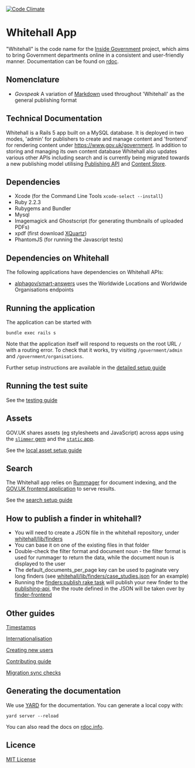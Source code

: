 [![Code Climate](https://codeclimate.com/github/alphagov/whitehall.png)](https://codeclimate.com/github/alphagov/whitehall)

# Whitehall App

"Whitehall" is the code name for the
[Inside Government](https://www.gov.uk/government/) project, which
aims to bring Government departments online in a consistent and
user-friendly manner. Documentation can be found on [rdoc](http://rdoc.info/github/alphagov/whitehall/frames).

## Nomenclature

* *Govspeak* A variation of [Markdown](https://daringfireball.net/projects/markdown)
used throughout 'Whitehall' as the general publishing format

## Technical Documentation

Whitehall is a Rails 5 app built on a MySQL database. It is deployed
in two modes, 'admin' for publishers to create and manage content and
'frontend' for rendering content under https://www.gov.uk/government. In addition to
storing and managing its own content database Whitehall also updates
various other APIs including search and is currently being migrated
towards a new publishing model utilising [Publishing
API](https://github.com/alphagov/publishing-api) and
[Content Store](https://github.com/alphagov/content-store).

## Dependencies

* Xcode (for the Command Line Tools `xcode-select --install`)
* Ruby 2.2.3
* Rubygems and Bundler
* Mysql
* Imagemagick and Ghostscript (for generating thumbnails of uploaded
  PDFs)
* xpdf (first download [XQuartz](http://www.xquartz.org/))
* PhantomJS (for running the Javascript tests)

## Dependencies on Whitehall

The following applications have dependencies on Whitehall APIs:

* [alphagov/smart-answers](https://github.com/alphagov/smart-answers) uses the Worldwide
  Locations and Worldwide Organisations endpoints

## Running the application

The application can be started with

```
bundle exec rails s
```

Note that the application itself will respond to requests on the root URL `/` with a
routing error. To check that it works, try visiting `/government/admin` and `/government/organisations`.

Further setup instructions are available in the [detailed setup guide](docs/detailed_setup_guide.md)

## Running the test suite

See the [testing guide](docs/testing_guide.md)

## Assets

GOV.UK shares assets (eg stylesheets and JavaScript) across apps using the
[`slimmer` gem](https://github.com/alphagov/slimmer) and the [`static`
app](https://github.com/alphagov/static).

See the [local asset setup guide](docs/local_asset_setup_guide.md)

## Search

The Whitehall app relies on
[Rummager](https://github.com/alphagov/rummager) for document
indexing, and the
[GOV.UK frontend application](https://github.com/alphagov/frontend) to
serve results.

See the [search setup guide](docs/search_setup_guide.md)

## How to publish a finder in whitehall?

- You will need to create a JSON file in the whitehall repository, under [whitehall/lib/finders][finders-folder]
- You can base it on one of the existing files in that folder
- Double-check the filter format and document noun - the filter format is used for rummager to return the data, while the document noun is displayed to the user
- The default_documents_per_page key can be used to paginate very long finders (see [whitehall/lib/finders/case_studies.json][case-studies] for an example)
- Running the [finders:publish rake task][rake-task] will publish your new finder to the [publishing-api](https://github.com/alphagov/publishing-api), the the route defined in the JSON will be taken over by [finder-frontend](https://github.com/alphagov/finder-frontend)

[finders-folder]: https://github.com/alphagov/whitehall/tree/master/lib/finders
[case-studies]: https://github.com/alphagov/whitehall/blob/master/lib/finders/case_studies.json
[rake-task]: https://github.com/alphagov/whitehall/blob/master/lib/tasks/publish_finders.rake

## Other guides

[Timestamps](docs/timestamps.md)

[Internationalisation](docs/internationalisation_guide.md)

[Creating new users](docs/creating_new_users.md)

[Contributing guide](CONTRIBUTING.md)

[Migration sync checks](docs/migration_sync_checks.md)

## Generating the documentation

We use [YARD](https://github.com/lsegal/yard) for the documentation. You can generate a local copy with:

    yard server --reload

You can also read the docs on [rdoc.info](http://rdoc.info/github/alphagov/whitehall/frames).

## Licence

[MIT License](LICENCE)
